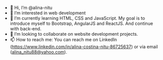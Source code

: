 - 👋 Hi, I’m @alina-nitu
- 👀 I’m interested in web development
- 🌱 I’m currently learning HTML, CSS and JavaScript. My goal is to introduce myself to Bootstrap, AngularJS and ReactJS. And continue with back-end.
- 💞️ I’m looking to collaborate on website development projects.
- 📫 How to reach me: You can reach me on LinkedIn (https://www.linkedin.com/in/alina-costina-nitu-86725637) or via email (alina_nitu88@yahoo.com).

